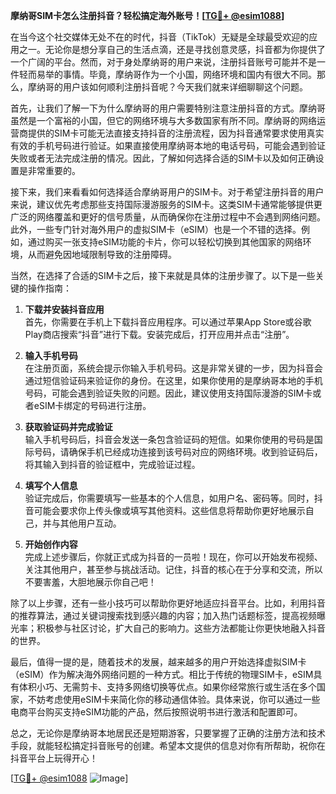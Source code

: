**摩纳哥SIM卡怎么注册抖音？轻松搞定海外账号！[[TG💪+ @esim1088](https://t.me/s/esim1088)]**

在当今这个社交媒体无处不在的时代，抖音（TikTok）无疑是全球最受欢迎的应用之一。无论你是想分享自己的生活点滴，还是寻找创意灵感，抖音都为你提供了一个广阔的平台。然而，对于身处摩纳哥的用户来说，注册抖音账号可能并不是一件轻而易举的事情。毕竟，摩纳哥作为一个小国，网络环境和国内有很大不同。那么，摩纳哥的用户该如何顺利注册抖音呢？今天我们就来详细聊聊这个问题。

首先，让我们了解一下为什么摩纳哥的用户需要特别注意注册抖音的方式。摩纳哥虽然是一个富裕的小国，但它的网络环境与大多数国家有所不同。摩纳哥的网络运营商提供的SIM卡可能无法直接支持抖音的注册流程，因为抖音通常要求使用真实有效的手机号码进行验证。如果直接使用摩纳哥本地的电话号码，可能会遇到验证失败或者无法完成注册的情况。因此，了解如何选择合适的SIM卡以及如何正确设置是非常重要的。

接下来，我们来看看如何选择适合摩纳哥用户的SIM卡。对于希望注册抖音的用户来说，建议优先考虑那些支持国际漫游服务的SIM卡。这类SIM卡通常能够提供更广泛的网络覆盖和更好的信号质量，从而确保你在注册过程中不会遇到网络问题。此外，一些专门针对海外用户的虚拟SIM卡（eSIM）也是一个不错的选择。例如，通过购买一张支持eSIM功能的卡片，你可以轻松切换到其他国家的网络环境，从而避免因地域限制导致的注册障碍。

当然，在选择了合适的SIM卡之后，接下来就是具体的注册步骤了。以下是一些关键的操作指南：

1. **下载并安装抖音应用**  
   首先，你需要在手机上下载抖音应用程序。可以通过苹果App Store或谷歌Play商店搜索“抖音”进行下载。安装完成后，打开应用并点击“注册”。

2. **输入手机号码**  
   在注册页面，系统会提示你输入手机号码。这是非常关键的一步，因为抖音会通过短信验证码来验证你的身份。在这里，如果你使用的是摩纳哥本地的手机号码，可能会遇到验证失败的问题。因此，建议使用支持国际漫游的SIM卡或者eSIM卡绑定的号码进行注册。

3. **获取验证码并完成验证**  
   输入手机号码后，抖音会发送一条包含验证码的短信。如果你使用的号码是国际号码，请确保手机已经成功连接到该号码对应的网络环境。收到验证码后，将其输入到抖音的验证框中，完成验证过程。

4. **填写个人信息**  
   验证完成后，你需要填写一些基本的个人信息，如用户名、密码等。同时，抖音可能会要求你上传头像或填写其他资料。这些信息将帮助你更好地展示自己，并与其他用户互动。

5. **开始创作内容**  
   完成上述步骤后，你就正式成为抖音的一员啦！现在，你可以开始发布视频、关注其他用户，甚至参与挑战活动。记住，抖音的核心在于分享和交流，所以不要害羞，大胆地展示你自己吧！

除了以上步骤，还有一些小技巧可以帮助你更好地适应抖音平台。比如，利用抖音的推荐算法，通过关键词搜索找到感兴趣的内容；加入热门话题标签，提高视频曝光率；积极参与社区讨论，扩大自己的影响力。这些方法都能让你更快地融入抖音的世界。

最后，值得一提的是，随着技术的发展，越来越多的用户开始选择虚拟SIM卡（eSIM）作为解决海外网络问题的一种方式。相比于传统的物理SIM卡，eSIM具有体积小巧、无需剪卡、支持多网络切换等优点。如果你经常旅行或生活在多个国家，不妨考虑使用eSIM卡来简化你的移动通信体验。具体来说，你可以通过一些电商平台购买支持eSIM功能的产品，然后按照说明书进行激活和配置即可。

总之，无论你是摩纳哥本地居民还是短期游客，只要掌握了正确的注册方法和技术手段，就能轻松搞定抖音账号的创建。希望本文提供的信息对你有所帮助，祝你在抖音平台上玩得开心！

[[TG💪+ @esim1088](https://t.me/s/esim1088) ![Image](https://i.postimg.cc/4NQfJmqS/Snipaste-2025-05-13-00-14-12.png)]